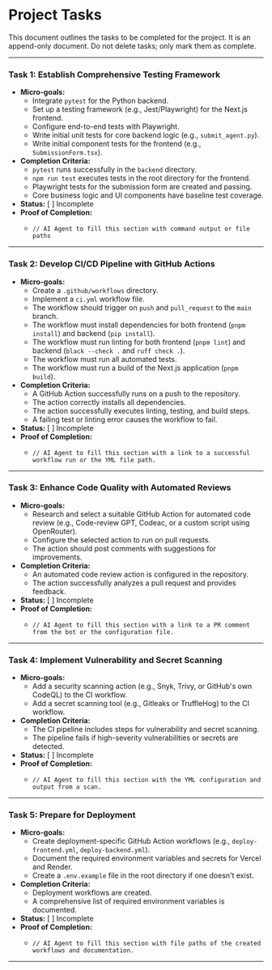 # Project Tasks

This document outlines the tasks to be completed for the project. It is an append-only document. Do not delete tasks; only mark them as complete.

---

### Task 1: Establish Comprehensive Testing Framework

- **Micro-goals:**
    - Integrate `pytest` for the Python backend.
    - Set up a testing framework (e.g., Jest/Playwright) for the Next.js frontend.
    - Configure end-to-end tests with Playwright.
    - Write initial unit tests for core backend logic (e.g., `submit_agent.py`).
    - Write initial component tests for the frontend (e.g., `SubmissionForm.tsx`).
- **Completion Criteria:**
    - `pytest` runs successfully in the `backend` directory.
    - `npm run test` executes tests in the root directory for the frontend.
    - Playwright tests for the submission form are created and passing.
    - Core business logic and UI components have baseline test coverage.
- **Status:** [ ] Incomplete
- **Proof of Completion:**
    - ```
      // AI Agent to fill this section with command output or file paths
      ```

---

### Task 2: Develop CI/CD Pipeline with GitHub Actions

- **Micro-goals:**
    - Create a `.github/workflows` directory.
    - Implement a `ci.yml` workflow file.
    - The workflow should trigger on `push` and `pull_request` to the `main` branch.
    - The workflow must install dependencies for both frontend (`pnpm install`) and backend (`pip install`).
    - The workflow must run linting for both frontend (`pnpm lint`) and backend (`black --check .` and `ruff check .`).
    - The workflow must run all automated tests.
    - The workflow must run a build of the Next.js application (`pnpm build`).
- **Completion Criteria:**
    - A GitHub Action successfully runs on a push to the repository.
    - The action correctly installs all dependencies.
    - The action successfully executes linting, testing, and build steps.
    - A failing test or linting error causes the workflow to fail.
- **Status:** [ ] Incomplete
- **Proof of Completion:**
    - ```
      // AI Agent to fill this section with a link to a successful workflow run or the YML file path.
      ```

---

### Task 3: Enhance Code Quality with Automated Reviews

- **Micro-goals:**
    - Research and select a suitable GitHub Action for automated code review (e.g., Code-review GPT, Codeac, or a custom script using OpenRouter).
    - Configure the selected action to run on pull requests.
    - The action should post comments with suggestions for improvements.
- **Completion Criteria:**
    - An automated code review action is configured in the repository.
    - The action successfully analyzes a pull request and provides feedback.
- **Status:** [ ] Incomplete
- **Proof of Completion:**
    - ```
      // AI Agent to fill this section with a link to a PR comment from the bot or the configuration file.
      ```

---

### Task 4: Implement Vulnerability and Secret Scanning

- **Micro-goals:**
    - Add a security scanning action (e.g., Snyk, Trivy, or GitHub's own CodeQL) to the CI workflow.
    - Add a secret scanning tool (e.g., Gitleaks or TruffleHog) to the CI workflow.
- **Completion Criteria:**
    - The CI pipeline includes steps for vulnerability and secret scanning.
    - The pipeline fails if high-severity vulnerabilities or secrets are detected.
- **Status:** [ ] Incomplete
- **Proof of Completion:**
    - ```
      // AI Agent to fill this section with the YML configuration and output from a scan.
      ```

---

### Task 5: Prepare for Deployment

- **Micro-goals:**
    - Create deployment-specific GitHub Action workflows (e.g., `deploy-frontend.yml`, `deploy-backend.yml`).
    - Document the required environment variables and secrets for Vercel and Render.
    - Create a `.env.example` file in the root directory if one doesn't exist.
- **Completion Criteria:**
    - Deployment workflows are created.
    - A comprehensive list of required environment variables is documented.
- **Status:** [ ] Incomplete
- **Proof of Completion:**
    - ```
      // AI Agent to fill this section with file paths of the created workflows and documentation.
      ```

---
